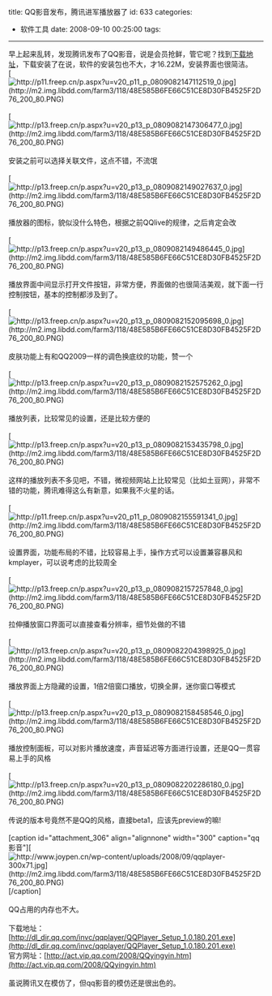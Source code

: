 title: QQ影音发布，腾讯进军播放器了
id: 633
categories:
  - 软件工具
date: 2008-09-10 00:25:00
tags:
---

早上起来乱转，发现腾讯发布了QQ影音，说是会员抢鲜，管它呢？找到[下载地址](http://dl_dir.qq.com/invc/qqplayer/QQPlayer_Setup_1.0.180.201.exe "下载地址")，下载安装了在说，软件的安装包也不大，才16.22M，安装界面也很简洁。
</br>[![http://p11.freep.cn/p.aspx?u=v20_p11_p_0809082147112519_0.jpg](http://m2.img.libdd.com/farm3/118/48E585B6FE66C51CE8D30FB4525F2D76_200_80.PNG)</img>](http://p11.freep.cn/p.aspx?u=v20_p11_p_0809082147112519_0.jpg)
</br>
</br>[![http://p13.freep.cn/p.aspx?u=v20_p13_p_0809082147306477_0.jpg](http://m2.img.libdd.com/farm3/118/48E585B6FE66C51CE8D30FB4525F2D76_200_80.PNG)</img>](http://p13.freep.cn/p.aspx?u=v20_p13_p_0809082147306477_0.jpg)
</br>
</br>安装之前可以选择关联文件，这点不错，不流氓
</br>
</br>[![http://p13.freep.cn/p.aspx?u=v20_p13_p_0809082149027637_0.jpg](http://m2.img.libdd.com/farm3/118/48E585B6FE66C51CE8D30FB4525F2D76_200_80.PNG)</img>](http://p13.freep.cn/p.aspx?u=v20_p13_p_0809082149027637_0.jpg)
</br>
</br>播放器的图标，貌似没什么特色，根据之前QQlive的规律，之后肯定会改
</br>
</br>[![http://p13.freep.cn/p.aspx?u=v20_p13_p_0809082149486445_0.jpg](http://m2.img.libdd.com/farm3/118/48E585B6FE66C51CE8D30FB4525F2D76_200_80.PNG)</img>](http://p13.freep.cn/p.aspx?u=v20_p13_p_0809082149486445_0.jpg)
</br>
</br>播放界面中间显示打开文件按钮，非常方便，界面做的也很简洁美观，就下面一行控制按钮，基本的控制都涉及到了。
</br>
</br>[![http://p13.freep.cn/p.aspx?u=v20_p13_p_0809082152095698_0.jpg](http://m2.img.libdd.com/farm3/118/48E585B6FE66C51CE8D30FB4525F2D76_200_80.PNG)</img>](http://p13.freep.cn/p.aspx?u=v20_p13_p_0809082152095698_0.jpg)
</br>
</br>皮肤功能上有和QQ2009一样的调色换底纹的功能，赞一个
</br>
</br>[![http://p13.freep.cn/p.aspx?u=v20_p13_p_0809082152575262_0.jpg](http://m2.img.libdd.com/farm3/118/48E585B6FE66C51CE8D30FB4525F2D76_200_80.PNG)</img>](http://p13.freep.cn/p.aspx?u=v20_p13_p_0809082152575262_0.jpg)
</br>
</br>播放列表，比较常见的设置，还是比较方便的
</br>
</br>[![http://p13.freep.cn/p.aspx?u=v20_p13_p_0809082153435798_0.jpg](http://m2.img.libdd.com/farm3/118/48E585B6FE66C51CE8D30FB4525F2D76_200_80.PNG)</img>](http://p13.freep.cn/p.aspx?u=v20_p13_p_0809082153435798_0.jpg)
</br>
</br>这样的播放列表不多见吧，不错，微视频网站上比较常见（比如土豆网），非常不错的功能，腾讯难得这么有新意，如果我不火星的话。
</br>
</br>[![http://p11.freep.cn/p.aspx?u=v20_p11_p_0809082155591341_0.jpg](http://m2.img.libdd.com/farm3/118/48E585B6FE66C51CE8D30FB4525F2D76_200_80.PNG)</img>](http://p11.freep.cn/p.aspx?u=v20_p11_p_0809082155591341_0.jpg)
</br>
</br>设置界面，功能布局的不错，比较容易上手，操作方式可以设置兼容暴风和kmplayer，可以说考虑的比较周全
</br>
</br>[![http://p13.freep.cn/p.aspx?u=v20_p13_p_0809082157257848_0.jpg](http://m2.img.libdd.com/farm3/118/48E585B6FE66C51CE8D30FB4525F2D76_200_80.PNG)</img>](http://p13.freep.cn/p.aspx?u=v20_p13_p_0809082157257848_0.jpg)
</br>
</br>拉伸播放窗口界面可以直接查看分辨率，细节处做的不错
</br>
</br>[![http://p13.freep.cn/p.aspx?u=v20_p13_p_0809082204398925_0.jpg](http://m2.img.libdd.com/farm3/118/48E585B6FE66C51CE8D30FB4525F2D76_200_80.PNG)</img>](http://p13.freep.cn/p.aspx?u=v20_p13_p_0809082204398925_0.jpg)
</br>
</br>播放界面上方隐藏的设置，1倍2倍窗口播放，切换全屏，迷你窗口等模式
</br>
</br>[![http://p13.freep.cn/p.aspx?u=v20_p13_p_0809082158458546_0.jpg](http://m2.img.libdd.com/farm3/118/48E585B6FE66C51CE8D30FB4525F2D76_200_80.PNG)</img>](http://p13.freep.cn/p.aspx?u=v20_p13_p_0809082158458546_0.jpg)
</br>
</br>播放控制面板，可以对影片播放速度，声音延迟等方面进行设置，还是QQ一贯容易上手的风格
</br>
</br>[![http://p13.freep.cn/p.aspx?u=v20_p13_p_0809082202286180_0.jpg](http://m2.img.libdd.com/farm3/118/48E585B6FE66C51CE8D30FB4525F2D76_200_80.PNG)</img>](http://p13.freep.cn/p.aspx?u=v20_p13_p_0809082202286180_0.jpg)
</br>
</br>传说的版本号竟然不是QQ的风格，直接beta1，应该先preview的嘛!
</br>
</br>[caption id=&quot;attachment_306&quot; align=&quot;alignnone&quot; width=&quot;300&quot; caption=&quot;qq影音&quot;][](http://www.joypen.cn/wp-content/uploads/2008/09/qqplayer.jpg)[![http://www.joypen.cn/wp-content/uploads/2008/09/qqplayer-300x71.jpg](http://m2.img.libdd.com/farm3/118/48E585B6FE66C51CE8D30FB4525F2D76_200_80.PNG)</img>](http://www.joypen.cn/wp-content/uploads/2008/09/qqplayer-300x71.jpg)[/caption]
</br>
</br>QQ占用的内存也不大。
</br>
</br>下载地址：[http://dl_dir.qq.com/invc/qqplayer/QQPlayer_Setup_1.0.180.201.exe](http://dl_dir.qq.com/invc/qqplayer/QQPlayer_Setup_1.0.180.201.exe)
</br>官方网址：[http://act.vip.qq.com/2008/QQyingyin.htm](http://act.vip.qq.com/2008/QQyingyin.htm)
</br>
</br>虽说腾讯又在模仿了，但qq影音的模仿还是很出色的。